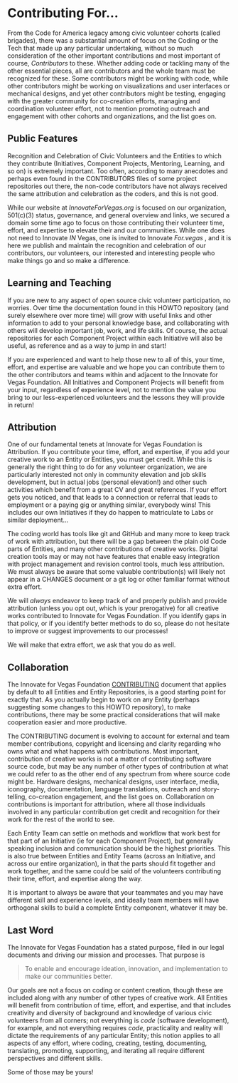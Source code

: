 <!--
 Copyright (C) 2024 Innovate for Vegas Foundation
 
 This file is part of doc-org-howtos.
 
 doc-org-howtos is free software: you can redistribute it and/or modify
 it under the terms of the GNU General Public License as published by
 the Free Software Foundation, either version 3 of the License, or
 (at your option) any later version.
 
 doc-org-howtos is distributed in the hope that it will be useful,
 but WITHOUT ANY WARRANTY; without even the implied warranty of
 MERCHANTABILITY or FITNESS FOR A PARTICULAR PURPOSE.  See the
 GNU General Public License for more details.
 
 You should have received a copy of the GNU General Public License
 along with doc-org-howtos.  If not, see <https://www.gnu.org/licenses/>.
-->

# Contributing For…

From the Code for America legacy among civic volunteer cohorts (called brigades), there was a substantial amount of focus on the Coding or the Tech that made up any particular undertaking, without so much consideration of the other important contributions and most important of course, *Contributors* to these. Whether adding code or tackling many of the other essential pieces, all are contributors and the whole team must be recognized for these. Some contributors might be working with code, while other contributors might be working on visualizations and user interfaces or mechanical designs, and yet other contributors might be testing, engaging with the greater community for co-creation efforts, managing and coordination volunteer effort, not to mention promoting outreach and engagement with other cohorts and organizations, and the list goes on.

## Public Features

Recognition and Celebration of Civic Volunteers and the Entities to which they contribute (Initiatives, Component Projects, Mentoring, Learning, and so on) is extremely important. Too often, according to many anecdotes and perhaps even found in the CONTRIBUTORS files of some project repositories out there, the non-code contributors have not always received the same attribution and celebration as the coders, and this is not good.

While our website at *InnovateForVegas.org* is focused on our organization, 501(c)(3) status, governance, and general overview and links, we secured a domain some time ago to focus on those contributing their volunteer time, effort, and expertise to elevate their and our communities. While one does not need to Innovate *IN* Vegas, one is invited to Innovate *For.vegas* , and it is here we publish and maintain the recognition and celebration of our contributors, our volunteers, our interested and interesting people who make things go and so make a difference.

## Learning and Teaching

If you are new to any aspect of open source civic volunteer participation, no worries. Over time the documentation found in this HOWTO repository (and surely elsewhere over more time) will grow with useful links and other information to add to your personal knowledge base, and collaborating with others will develop important job, work, and life skills. Of course, the actual repositories for each Component Project within each Initiative will also be useful, as reference and as a way to jump in and start!

If you are experienced and want to help those new to all of this, your time, effort, and expertise are valuable and we hope you can contribute them to the other contributors and teams within and adjacent to the Innovate for Vegas Foundation. All Initiatives and Component Projects will benefit from your input, regardless of experience level, not to mention the value you bring to our less-experienced volunteers and the lessons they will provide in return!

## Attribution

One of our fundamental tenets at Innovate for Vegas Foundation is Attribution. If you contribute your time, effort, and expertise, if you add your creative work to an Entity or Entities, you must get credit. While this is generally the right thing to do for any volunteer organization, we are particularly interested not only in community elevation and job skills development, but in actual jobs (personal elevation!) and other such activities which benefit from a great CV and great references. If your effort gets you noticed, and that leads to a connection or referral that leads to employment or a paying gig or anything similar, everybody wins! This includes our own Initiatives if they do happen to matriculate to Labs or similar deployment…

The coding world has tools like git and GitHub and many more to keep track of work with attribution, but there will be a gap between the plain old Code parts of Entities, and many other contributions of creative works. Digital creation tools may or may not have features that enable easy integration with project management and revision control tools, much less attribution. We must always be aware that some valuable contribution(s) will likely not appear in a CHANGES document or a git log or other familiar format without extra effort.

We will *always* endeavor to keep track of and properly publish and provide attribution (unless you opt out, which is your prerogative) for all creative works contributed to Innovate for Vegas Foundation. If you identify gaps in that policy, or if you identify better methods to do so, please do not hesitate to improve or suggest improvements to our processes!

We will make that extra effort, we ask that you do as well.

## Collaboration

The Innovate for Vegas Foundation [CONTRIBUTING](https://github.com/InnovateForVegas/.github/blob/main/CONTRIBUTING.md) document that applies by default to all Entities and Entity Repositories, is a good starting point for exactly that. As you actually begin to work on any Entity (perhaps suggesting some changes to this HOWTO repository), to make contributions, there may be some practical considerations that will make cooperation easier and more productive.

The CONTRIBUTING document is evolving to account for external and team member contributions, copyright and licensing and clarity regarding who owns what and what happens with contributions. Most important, contribution of creative works is not a matter of contributing software source code, but may be any number of other types of contribution at what we could refer to as the other end of any spectrum from where source code might be. Hardware designs, mechanical designs, user interface, media, iconography, documentation, language translations, outreach and story-telling, co-creation engagement, and the list goes on. Collaboration on contributions is important for attribution, where all those individuals involved in any particular contribution get credit and recognition for their work for the rest of the world to see.

Each Entity Team can settle on methods and workflow that work best for that part of an Initiative (ie for each Component Project), but generally speaking inclusion and communication should be the highest priorities. This is also true between Entities and Entity Teams (across an Initiative, and across our entire organization), in that the parts should fit together and work together, and the same could be said of the volunteers contributing their time, effort, and expertise along the way.

It is important to always be aware that your teammates and you may have different skill and experience levels, and ideally team members will have orthogonal skills to build a complete Entity component, whatever it may be.

## Last Word

The Innovate for Vegas Foundation has a stated purpose, filed in our legal documents and driving our mission and processes. That purpose is

> To enable and encourage ideation, innovation, and implementation to make our communities better.

Our goals are not a focus on coding or content creation, though these are included along with any number of other types of creative work. All Entities will benefit from contribution of time, effort, and expertise, and that includes creativity and diversity of background and knowledge of various civic volunteers from all corners; not everything is *code* (software development), for example, and not everything requires *code*, practicality and reality will dictate the requirements of any particular Entity; this notion applies to all aspects of any effort, where coding, creating, testing, documenting, translating, promoting, supporting, and iterating all require different perspectives and different skills.

Some of those may be yours!
